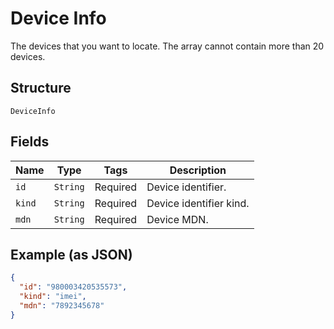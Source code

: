 
# Device Info

The devices that you want to locate. The array cannot contain more than 20 devices.

## Structure

`DeviceInfo`

## Fields

| Name | Type | Tags | Description |
|  --- | --- | --- | --- |
| `id` | `String` | Required | Device identifier. |
| `kind` | `String` | Required | Device identifier kind. |
| `mdn` | `String` | Required | Device MDN. |

## Example (as JSON)

```json
{
  "id": "980003420535573",
  "kind": "imei",
  "mdn": "7892345678"
}
```

